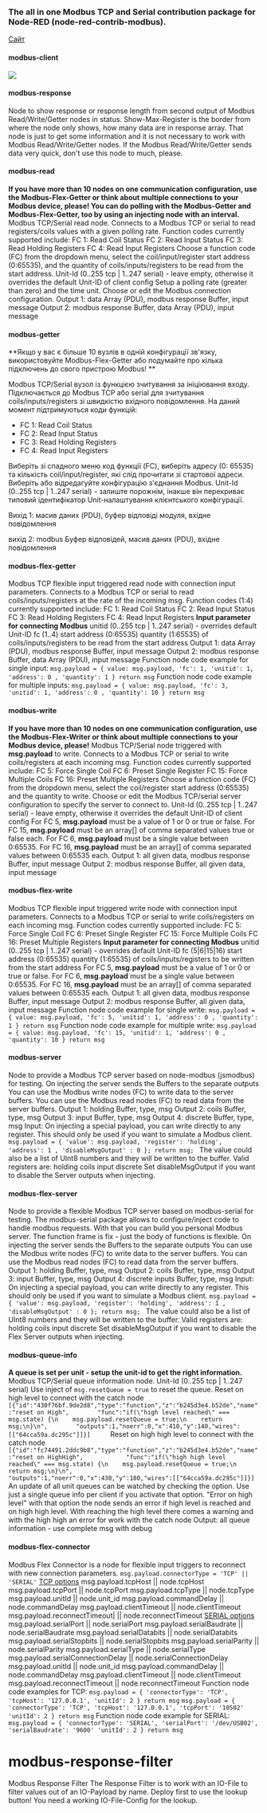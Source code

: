 ### The all in one Modbus TCP and Serial contribution package for Node-RED (node-red-contrib-modbus).

[Сайт](https://flows.nodered.org/node/node-red-contrib-modbus)

#### modbus-client

![](media/mbclient.png)



#### modbus-response

 Node to show response or response length from second output of Modbus Read/Write/Getter nodes in status.  Show-Max-Register is the border from where the node only shows, how many data are in response array.  That node is just to get some information and it is not necessary to work with Modbus Read/Write/Getter nodes.  If the Modbus Read/Write/Getter sends data very quick, don't use this node to much, please. 

#### modbus-read

  **If you have more than 10 nodes on one communication configuration, use  the Modbus-Flex-Getter or think about multiple connections to your  Modbus device, please! You can do polling with the Modbus-Getter and  Modbus-Flex-Getter, too by using an injecting node with an interval.**  Modbus TCP/Serial read node.  Connects to a Modbus TCP or serial to read registers/coils values with a given polling rate.   Function codes currently supported include:  FC 1: Read Coil Status FC 2: Read Input Status  FC 3: Read Holding Registers FC 4: Read Input Registers    Choose a function code (FC) from the dropdown menu, select the  coil/input/register start address (0:65535), and the quantity of  coils/inputs/registers to be read from the start address.  Unit-Id (0..255 tcp | 1..247 serial) - leave empty, otherwise it overrides the default Unit-ID of client config  Setup a polling rate (greater than zero) and the time unit. Choose or edit the Modbus connection configuration.   Output 1: data Array (PDU), modbus response Buffer, input message  Output 2: modbus response Buffer, data Array (PDU), input message 

#### modbus-getter

**Якщо у вас є більше 10 вузлів в одній конфігурації зв'язку, використовуйте Modbus-Flex-Getter або подумайте про кілька підключень до свого пристрою Modbus! **

Modbus TCP/Serial вузол із функцією зчитування за ініціювання входу. Підключається до Modbus TCP або serial для зчитування  coils/inputs/registers зі швидкістю вхідного повідомлення. На даний момент підтримуються коди функцій: 

- FC 1: Read Coil Status 
- FC 2: Read Input Status  
- FC 3: Read Holding Registers 
- FC 4: Read Input Registers    

Виберіть зі спадного меню код функції (FC), виберіть адресу (0: 65535) та кількість coil/input/register, які слід прочитати зі стартової адреси. Виберіть або відредагуйте конфігурацію з'єднання Modbus. Unit-Id (0..255 tcp | 1..247 serial) - залиште порожнім, інакше він перекриває типовий ідентифікатор Unit-налаштування клієнтського конфігурації. 

Вихід 1: масив даних (PDU), буфер відповіді модуля, вхідне повідомлення 

вихід 2: modbus Буфер відповідей, масив даних (PDU), вхідне повідомлення

#### modbus-flex-getter

  Modbus TCP flexible input triggered read node with connection input parameters.   Connects to a Modbus TCP or serial to read coils/inputs/registers at the rate of the incoming msg.   Function codes (1:4) currently supported include:  FC 1: Read Coil Status FC 2: Read Input Status FC 3: Read Holding Registers FC 4: Read Input Registers     **Input parameter for connecting Modbus**   unitid (0..255 tcp | 1..247 serial) - overrides default Unit-ID fc (1..4) start address (0:65535) quantity (1:65535) of coils/inputs/registers to be read from the start address    Output 1: data Array (PDU), modbus response Buffer, input message  Output 2: modbus response Buffer, data Array (PDU), input message Function node code example for single input: ` msg.payload = { value: msg.payload, 'fc': 1, 'unitid': 1, 'address': 0 , 'quantity': 1 } return msg `  Function node code example for multiple inputs: ` msg.payload = { value: msg.payload, 'fc': 3, 'unitid': 1, 'address': 0 , 'quantity': 10 } return msg ` 

#### modbus-write

  **If you have more than 10 nodes on one communication configuration, use  the Modbus-Flex-Writer or think about multiple connections to your  Modbus device, please!**  Modbus TCP/Serial node triggered with **msg.payload** to write.  Connects to a Modbus TCP or serial to write coils/registers at each incoming msg.   Function codes currently supported include:  FC 5: Force Single Coil FC 6: Preset Single Register FC 15: Force Multiple Coils FC 16: Preset Multiple Registers    Choose a function code (FC) from the dropdown menu, select the  coil/register start address (0:65535) and the quantity to write. Choose  or edit the Modbus TCP/serial server configuration to specify the server to connect to.  Unit-Id (0..255 tcp | 1..247 serial) - leave empty, otherwise it overrides the default Unit-ID of client config  For FC 5, **msg.payload** must be a value of 1 or 0 or true or false. For FC 15,  **msg.payload** must be an array[] of comma separated values true or false each. For FC 6, **msg.payload** must be a single value between 0:65535. For FC 16, **msg.payload** must be an array[] of comma separated values between 0:65535 each.   Output 1: all given data, modbus response Buffer, input message  Output 2: modbus response Buffer, all given data, input message 

#### modbus-flex-write

  Modbus TCP flexible input triggered write node with connection input parameters.   Connects to a Modbus TCP or serial to write coils/registers on each incoming msg.   Function codes currently supported include:  FC 5: Force Single Coil FC 6: Preset Single Register FC 15: Force Multiple Coils FC 16: Preset Multiple Registers     **Input parameter for connecting Modbus**   unitid (0..255 tcp | 1..247 serial) - overrides default Unit-ID fc (5|6|15|16) start address (0:65535) quantity (1:65535) of coils/inputs/registers to be written from the start address    For FC 5, **msg.payload** must be a value of 1 or 0 or true or false. For FC 6, **msg.payload** must be a single value between 0:65535. For FC 16, **msg.payload** must be an array[] of comma separated values between 0:65535 each.   Output 1: all given data, modbus response Buffer, input message  Output 2: modbus response Buffer, all given data, input message Function node code example for single write:  ` msg.payload = { value: msg.payload, 'fc': 5, 'unitid': 1, 'address': 0 , 'quantity': 1 } return msg `  Function node code example for multiple write: ` msg.payload = { value: msg.payload, 'fc': 15, 'unitid': 1, 'address': 0 , 'quantity': 10 } return msg ` 

#### modbus-server

 Node to provide a Modbus TCP server based on node-modbus (jsmodbus) for testing.  On injecting the server sends the Buffers to the separate outputs  You can use the Modbus write nodes (FC) to write data to the server buffers.  You can use the Modbus read nodes (FC) to read data from the server buffers. Output 1: holding Buffer, type, msg Output 2: coils Buffer, type, msg Output 3: input Buffer, type, msg  Output 4: discrete Buffer, type, msg 
  Input: On injecting a special payload, you can write directly to any  register. This should only be used if you want to simulate a Modbus  client.  ` msg.payload = { 'value': msg.payload, 'register': 'holding', 'address': 1 , 'disableMsgOutput' : 0 }; return msg;  `  The value could also be a list of UInt8 numbers and they will be written to the buffer.  Valid registers are:  holding coils input discrete  Set disableMsgOutput if you want to disable the Server outputs when injecting. 

#### modbus-flex-server

 Node to provide a flexible Modbus TCP server based on modbus-serial for testing.  The modbus-serial package allows to configure/inject code to handle  modbus requests. With that you can build you personal Modbus server. The function frame is fix - just the body of functions is flexible.  On injecting the server sends the Buffers to the separate outputs  You can use the Modbus write nodes (FC) to write data to the server buffers.  You can use the Modbus read nodes (FC) to read data from the server buffers. Output 1: holding Buffer, type, msg Output 2: coils Buffer, type, msg Output 3: input Buffer, type, msg  Output 4: discrete inputs Buffer, type, msg 
  Input: On injecting a special payload, you can write directly to any  register. This should only be used if you want to simulate a Modbus  client.  ` msg.payload = { 'value': msg.payload, 'register': 'holding', 'address': 1 , 'disableMsgOutput' : 0 }; return msg;  `  The value could also be a list of UInt8 numbers and they will be written to the buffer.  Valid registers are:  holding coils input discrete  Set disableMsgOutput if you want to disable the Flex Server outputs when injecting. 

#### modbus-queue-info

  **A queue is set per unit - setup the unit-id to get the right information.**   Modbus TCP/Serial queue information node. Unit-Id (0..255 tcp | 1..247 serial) Use inject of `msg.resetQueue = true` to reset the queue. Reset on high level to connect with the catch node `        [{"id":"430f76bf.9de2d8","type":"function","z":"b245d3e4.b52de","name":"reset on High",        "func":"if(\"high level reached\" === msg.state) {\n    msg.payload.resetQueue = true;\n    return msg;\n}\n",        "outputs":1,"noerr":0,"x":410,"y":140,"wires":[["64cca59a.dc295c"]]}]      ` Reset on high high level to connect with the catch node  `            [{"id":"fc74491.2ddc9b8","type":"function","z":"b245d3e4.b52de","name":"reset on HighHigh",            "func":"if(\"high high level reached\" === msg.state) {\n    msg.payload.resetQueue = true;\n    return msg;\n}\n",            "outputs":1,"noerr":0,"x":430,"y":180,"wires":[["64cca59a.dc295c"]]}]          `   An update of all unit queues can be watched by checking the option. Use just a single queue info per client if you activate that option.  "Error on high level" with that option the node sends an error if high level is reached and on high high level. With reaching the high level there comes a warning and with the high high an error for work with the catch node Output: all queue information - use complete msg with debug 

#### modbus-flex-connector

  Modbus Flex Connector is a node for flexible input triggers to reconnect with new connection parameters.    `msg.payload.connectorType = 'TCP' || 'SERIAL'`   [TCP options](http://127.0.0.1:1880/#)   msg.payload.tcpHost || node.tcpHost msg.payload.tcpPort || node.tcpPort  msg.payload.tcpType || node.tcpType msg.payload.unitId || node.unit_id  msg.payload.commandDelay || node.commandDelay msg.payload.clientTimeout || node.clientTimeout  msg.payload.reconnectTimeout| || node.reconnectTimeout    [SERIAL options](http://127.0.0.1:1880/#)   msg.payload.serialPort || node.serialPort msg.payload.serialBaudrate || node.serialBaudrate  msg.payload.serialDatabits || node.serialDatabits msg.payload.serialStopbits || node.serialStopbits  msg.payload.serialParity || node.serialParity msg.payload.serialType || node.serialType  msg.payload.serialConnectionDelay || node.serialConnectionDelay msg.payload.unitId || node.unit_id  msg.payload.commandDelay || node.commandDelay msg.payload.clientTimeout || node.clientTimeout  msg.payload.reconnectTimeout || node.reconnectTimeout    Function node code examples for TCP: ` msg.payload = { 'connectorType': 'TCP', 'tcpHost': '127.0.0.1', 'unitId': 2 } return msg ` ` msg.payload = { 'connectorType': 'TCP', 'tcpHost': '127.0.0.1', 'tcpPort': '10502' 'unitId': 2 } return msg `  Function node code example for SERIAL: ` msg.payload = { 'connectorType': 'SERIAL', 'serialPort': '/dev/USB02', 'serialBaudrate': '9600' 'unitId': 2 } return msg  ` 

# modbus-response-filter

  Modbus Response Filter   The Response Filter is to work with an IO-File to filter values out of an IO-Payload by name.  Deploy first to use the lookup button! You need a working IO-File-Config for the lookup. 